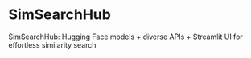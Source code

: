 # SimSearchHub
SimSearchHub: Hugging Face models + diverse APIs + Streamlit UI for effortless similarity search
